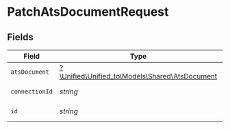 # PatchAtsDocumentRequest


## Fields

| Field                                                                                | Type                                                                                 | Required                                                                             | Description                                                                          |
| ------------------------------------------------------------------------------------ | ------------------------------------------------------------------------------------ | ------------------------------------------------------------------------------------ | ------------------------------------------------------------------------------------ |
| `atsDocument`                                                                        | [?\Unified\Unified_to\Models\Shared\AtsDocument](../../Models/Shared/AtsDocument.md) | :heavy_minus_sign:                                                                   | N/A                                                                                  |
| `connectionId`                                                                       | *string*                                                                             | :heavy_check_mark:                                                                   | ID of the connection                                                                 |
| `id`                                                                                 | *string*                                                                             | :heavy_check_mark:                                                                   | ID of the Document                                                                   |